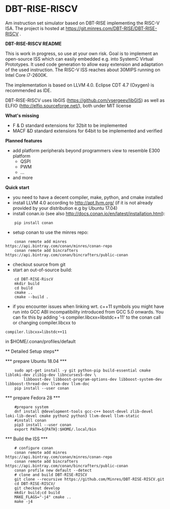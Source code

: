 # DBT-RISE-RISCV
Am instruction set simulator based on DBT-RISE implementing the RISC-V ISA. The project is hosted at https://git.minres.com/DBT-RISE/DBT-RISE-RISCV .

**DBT-RISE-RISCV README**

This is work in progress, so use at your own risk. Goal is to implement an open-source ISS which can easily embedded e.g. into SystemC Virtual Prototypes. It used code generation to allow easy extension and adaptation of the used instruction.
The RISC-V ISS reaches about 30MIPS running on Intel Core i7-2600K.

The implementation is based on LLVM 4.0. Eclipse CDT 4.7 (Oxygen) is recommended as IDE.

DBT-RISE-RISCV uses libGIS (https://github.com/vsergeev/libGIS) as well as ELFIO (http://elfio.sourceforge.net/), both under MIT license 

**What's missing**

* F & D standard extensions for 32bit to be implemented
* MACF &D standard extensions for 64bit to be implemented and verified

**Planned features**

* add platform peripherals beyond programmers view to resemble E300 platform
  * QSPI
  * PWM
  * ...
* and more

**Quick start**

* you need to have a decent compiler, make, python, and cmake installed
* install LLVM 4.0 according to http://apt.llvm.org/ (if it is not already provided by your distribution e.g by Ubuntu 17.04)
* install conan.io (see also http://docs.conan.io/en/latest/installation.html):
```
    pip install conan
```
* setup conan to use the minres repo:
```
    conan remote add minres https://api.bintray.com/conan/minres/conan-repo
    conan remote add bincrafters https://api.bintray.com/conan/bincrafters/public-conan
```
* checkout source from git
* start an out-of-source build:
```
    cd DBT-RISE-RiscV
    mkdir build
    cd build
    cmake ..
    cmake --build .
```
* if you encounter issues when linking wrt. c++11 symbols you might have run into GCC ABI incompatibility introduced from GCC 5.0 onwards. You can fix this by adding '-s compiler.libcxx=libstdc++11' to the conan call or changing compiler.libcxx to
```
compiler.libcxx=libstdc++11
```
in $HOME/.conan/profiles/default

** Detailed Setup steps**

*** prepare Ubuntu 18.04 ***

```
    sudo apt-get install -y git python-pip build-essential cmake libloki-dev zlib1g-dev libncurses5-dev \	
        libboost-dev libboost-program-options-dev libboost-system-dev libboost-thread-dev llvm-dev llvm-doc
    pip install --user conan
```

*** prepare Fedora 28 ***

```
    #prepare system
    dnf install @development-tools gcc-c++ boost-devel zlib-devel loki-lib-devel cmake python2 python3 llvm-devel llvm-static
    #install conan
    pip3 install --user conan
    export PATH=${PATH}:$HOME/.local/bin
```
 
*** Build the ISS ***

```
    # configure conan
    conan remote add minres https://api.bintray.com/conan/minres/conan-repo
    conan remote add bincrafters https://api.bintray.com/conan/bincrafters/public-conan
    conan profile new default --detect
    # clone and build DBT-RISE-RISCV
    git clone --recursive https://github.com/Minres/DBT-RISE-RISCV.git
    cd DBT-RISE-RISCV/
    git checkout develop
    mkdir build;cd build
    MAKE_FLAGS="-j4" cmake ..
    make -j4
```
